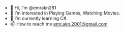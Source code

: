 - 👋 Hi, I’m @emrakn281
- 👀 I’m interested in Playing Games, Watching Movies.
- 🌱 I’m currently learning C#.
- 📫 How to reach me emr.akn.2001@gmail.com

<!---
emrakn281/emrakn281 is a ✨ special ✨ repository because its `README.md` (this file) appears on your GitHub profile.
You can click the Preview link to take a look at your changes.
--->
